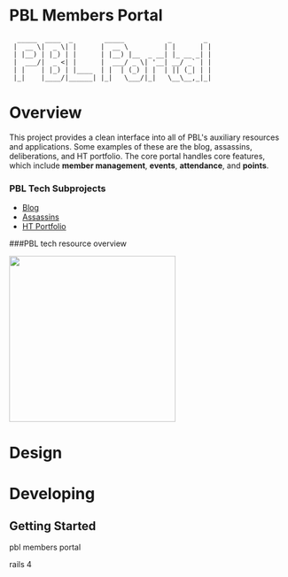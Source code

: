 # PBL Members Portal
```
  _____  ____  _        _____           _        _ 
 |  __ \|  _ \| |      |  __ \         | |      | |
 | |__) | |_) | |      | |__) |__  _ __| |_ __ _| |
 |  ___/|  _ <| |      |  ___/ _ \| '__| __/ _` | |
 | |    | |_) | |____  | |  | (_) | |  | || (_| | |
 |_|    |____/|______| |_|   \___/|_|   \__\__,_|_|
```

# Overview

This project provides a clean interface into all of PBL's auxiliary resources and applications. Some examples of these are the blog, assassins, deliberations, and HT portfolio.
The core portal handles core features, which include __member management__, __events__, __attendance__, and __points__.

### PBL Tech Subprojects
* <a href='https://github.com/davidbliu/pbl-blog'>Blog</a>
* <a href='https://github.com/davidbliu/pbl-assassins'>Assassins</a>
* <a href='#'>HT Portfolio</a>


###PBL tech resource overview

<img src='https://docs.google.com/drawings/d/1Dkz-6g1mpaifAXWdb90R_EL0WMdchYdtS8uhhV9ogMA/edit?usp=sharing' height=300></img>

# Design

# Developing
## Getting Started

pbl members portal

rails 4
